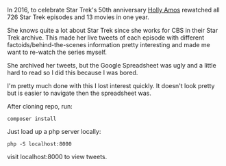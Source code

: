 In 2016, to celebrate Star Trek's 50th anniversary [Holly Amos](https://twitter.com/hollyamos22) rewatched all 726 Star Trek episodes and 13 movies in one year. 

She knows quite a lot about Star Trek since she works for CBS in their Star Trek archive. This made her live tweets of each episode with different factoids/behind-the-scenes information pretty interesting and made me want to re-watch the series myself. 

She archived her tweets, but the Google Spreadsheet was ugly and a little hard to read so I did this because I was bored.

I'm pretty much done with this I lost interest quickly. It doesn't look pretty but is easier to navigate then the spreadsheet was.

After cloning repo, run:

``` composer install ```

Just load up a php server locally:

``` php -S localhost:8000 ```

visit localhost:8000 to view tweets.
